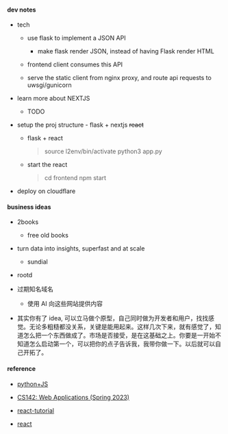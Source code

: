 #### dev notes

-   tech

    -   use flask to implement a JSON API

        -   make flask render JSON, instead of having Flask render HTML

    -   frontend client consumes this API

    -   serve the static client from nginx proxy, and route api requests to uwsgi/gunicorn

-   learn more about NEXTJS

    -   TODO

-   setup the proj structure - flask + nextjs ~~react~~

    -   flask + react
        > source l2env/bin/activate
        > python3 app.py
    -   start the react

        > cd frontend
        > npm start

-   deploy on cloudflare

#### business ideas

-   2books

    -   free old books

-   turn data into insights, superfast and at scale

    -   sundial

-   rootd

-   过期知名域名

    -   使用 AI 向这些网站提供内容

-   其实你有了 idea, 可以立马做个原型，自己同时做为开发者和用户，找找感觉。无论多粗糙都没关系，关键是能用起来。这样几次下来，就有感觉了，知道怎么把一个东西做成了。市场是否接受，是在这基础之上。你要是一开始不知道怎么启动第一个，可以把你的点子告诉我，我带你做一下。以后就可以自己开拓了。

#### reference

-   [python+JS](https://vercel.com/guides/how-to-use-python-and-javascript-in-the-same-application)

-   [CS142: Web Applications (Spring 2023)](https://web.stanford.edu/class/cs142/lectures.html)
-   [react-tutorial](https://www.runoob.com/react/react-tutorial.html)
-   [react](https://react.dev/learn)
